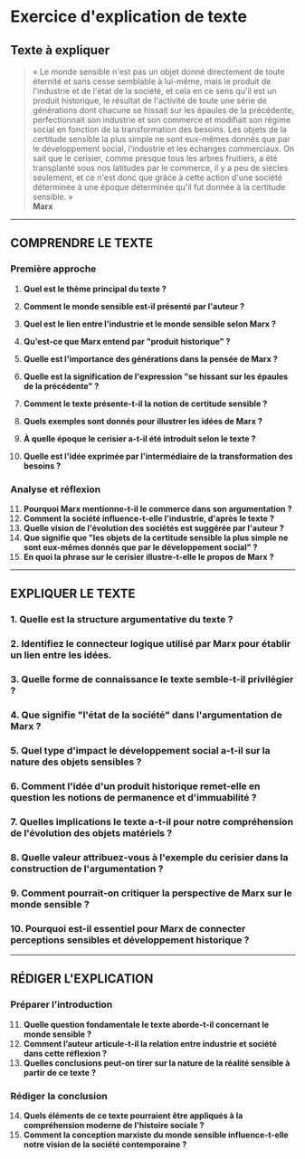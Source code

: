 # Exercice d'explication de texte

## Texte à expliquer
> « Le monde sensible n'est pas un objet donné directement de toute éternité et sans cesse semblable à lui-même, mais le produit de l'industrie et de l'état de la société, et cela en ce sens qu'il est un produit historique, le résultat de l'activité de toute une série de générations dont chacune se hissait sur les épaules de la précédente, perfectionnait son industrie et son commerce et modifiait son régime social en fonction de la transformation des besoins. Les objets de la certitude sensible la plus simple ne sont eux-mêmes donnés que par le développement social, l'industrie et les échanges commerciaux. On sait que le cerisier, comme presque tous les arbres fruitiers, a été transplanté sous nos latitudes par le commerce, il y a peu de siècles seulement, et ce n'est donc que grâce à cette action d'une société déterminée à une époque déterminée qu'il fut donnée à la certitude sensible. »  
> **Marx**

---

## COMPRENDRE LE TEXTE

### Première approche

1. **Quel est le thème principal du texte ?**
2. **Comment le monde sensible est-il présenté par l'auteur ?**
3. **Quel est le lien entre l'industrie et le monde sensible selon Marx ?**
4. **Qu'est-ce que Marx entend par "produit historique" ?**
5. **Quelle est l'importance des générations dans la pensée de Marx ?**

6. **Quelle est la signification de l'expression "se hissant sur les épaules de la précédente" ?**
7. **Comment le texte présente-t-il la notion de certitude sensible ?**
8. **Quels exemples sont donnés pour illustrer les idées de Marx ?**
9. **À quelle époque le cerisier a-t-il été introduit selon le texte ?**
10. **Quelle est l'idée exprimée par l'intermédiaire de la transformation des besoins ?**

### Analyse et réflexion

11. **Pourquoi Marx mentionne-t-il le commerce dans son argumentation ?**
12. **Comment la société influence-t-elle l'industrie, d'après le texte ?**
13. **Quelle vision de l'évolution des sociétés est suggérée par l'auteur ?**
14. **Que signifie que "les objets de la certitude sensible la plus simple ne sont eux-mêmes donnés que par le développement social" ?**
15. **En quoi la phrase sur le cerisier illustre-t-elle le propos de Marx ?**

---

## EXPLIQUER LE TEXTE

### 1. Quelle est la structure argumentative du texte ?
### 2. Identifiez le connecteur logique utilisé par Marx pour établir un lien entre les idées.
### 3. Quelle forme de connaissance le texte semble-t-il privilégier ?
### 4. Que signifie "l'état de la société" dans l'argumentation de Marx ?
### 5. Quel type d'impact le développement social a-t-il sur la nature des objets sensibles ?

### 6. Comment l'idée d'un produit historique remet-elle en question les notions de permanence et d'immuabilité ?
### 7. Quelles implications le texte a-t-il pour notre compréhension de l'évolution des objets matériels ?
### 8. Quelle valeur attribuez-vous à l'exemple du cerisier dans la construction de l'argumentation ?
### 9. Comment pourrait-on critiquer la perspective de Marx sur le monde sensible ?
### 10. Pourquoi est-il essentiel pour Marx de connecter perceptions sensibles et développement historique ?

---

## RÉDIGER L'EXPLICATION

### Préparer l’introduction

11. **Quelle question fondamentale le texte aborde-t-il concernant le monde sensible ?**
12. **Comment l’auteur articule-t-il la relation entre industrie et société dans cette réflexion ?**
13. **Quelles conclusions peut-on tirer sur la nature de la réalité sensible à partir de ce texte ?**

### Rédiger la conclusion

14. **Quels éléments de ce texte pourraient être appliqués à la compréhension moderne de l'histoire sociale ?**
15. **Comment la conception marxiste du monde sensible influence-t-elle notre vision de la société contemporaine ?**